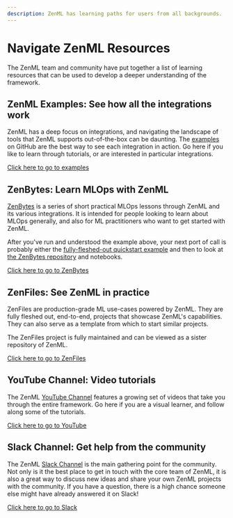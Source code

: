 ```yaml
---
description: ZenML has learning paths for users from all backgrounds.
---
```


# Navigate ZenML Resources

The ZenML team and community have put together a list of learning resources that can be used to develop a 
deeper understanding of the framework.

## ZenML Examples: See how all the integrations work

ZenML has a deep focus on integrations, and navigating the landscape of tools that ZenML supports out-of-the-box 
can be daunting. The [examples](https://github.com/zenml-io/zenml/tree/main/examples) on GitHub are the best way 
to see each integration in action. Go here if you like to learn through tutorials, or are interested in particular integrations.

[Click here to go to examples](https://github.com/zenml-io/zenml/tree/main/examples)

## ZenBytes: Learn MLOps with ZenML

[ZenBytes](https://github.com/zenml-io/zenbytes) is a series of short practical
MLOps lessons through ZenML and its various integrations. It is intended for
people looking to learn about MLOps generally, and also for ML practitioners who
want to get started with ZenML.

After you've run and understood the example above, your next port of call
is probably either the [fully-fleshed-out quickstart
example](https://github.com/zenml-io/zenml/tree/main/examples/quickstart) and
then to look at [the ZenBytes repository](https://github.com/zenml-io/zenbytes)
and notebooks.

[Click here to go to ZenBytes](https://github.com/zenml-io/zenbytes)

## ZenFiles: See ZenML in practice

ZenFiles are production-grade ML use-cases powered by ZenML. They are fully
fleshed out, end-to-end, projects that showcase ZenML's capabilities. They can
also serve as a template from which to start similar projects.

The ZenFiles project is fully maintained and can be viewed as a sister
repository of ZenML. 

[Click here to go to ZenFiles](https://github.com/zenml-io/zenfiles)

## YouTube Channel: Video tutorials 

The ZenML [YouTube Channel](https://www.youtube.com/channel/UCi79n61eV2sVyYxJOqk\_bMw) features a growing set of videos that take you through the entire framework. Go here if you are a visual learner, and follow along some of the tutorials.

[Click here to go to YouTube](https://www.youtube.com/channel/UCi79n61eV2sVyYxJOqk\_bMw)

## Slack Channel: Get help from the community 

The ZenML [Slack Channel](https://zenml.io/slack-invite) is the main gathering point for the community. Not only is it the best place to get in touch with the core team of ZenML, it is also a great way to discuss new ideas and share your own ZenML projects with the community. If you have a question, there is a high chance someone else might have already answered it on Slack!

[Click here to go to Slack](https://zenml.io/slack-invite)